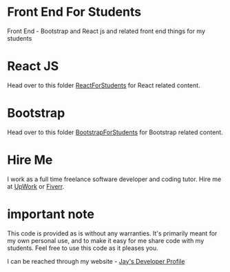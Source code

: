 # Front End For Students

Front End - Bootstrap and React js and related front end things for my students

# React JS

Head over to this folder [ReactForStudents](ReactForStudents) for React related content.

# Bootstrap

Head over to this folder [BootstrapForStudents](BootstrapForStudents) for Bootstrap related content.

# Hire Me

I work as a full time freelance software developer and coding tutor. Hire me at [UpWork](https://www.upwork.com/fl/vijayasimhabr) or [Fiverr](https://www.fiverr.com/jay_codeguy).

# important note

This code is provided as is without any warranties. It's primarily meant for my own personal use, and to make it easy for me share code with my students. Feel free to use this code as it pleases you.

I can be reached through my website - [Jay's Developer Profile](https://jay-study-nildana.github.io/developerprofile)
